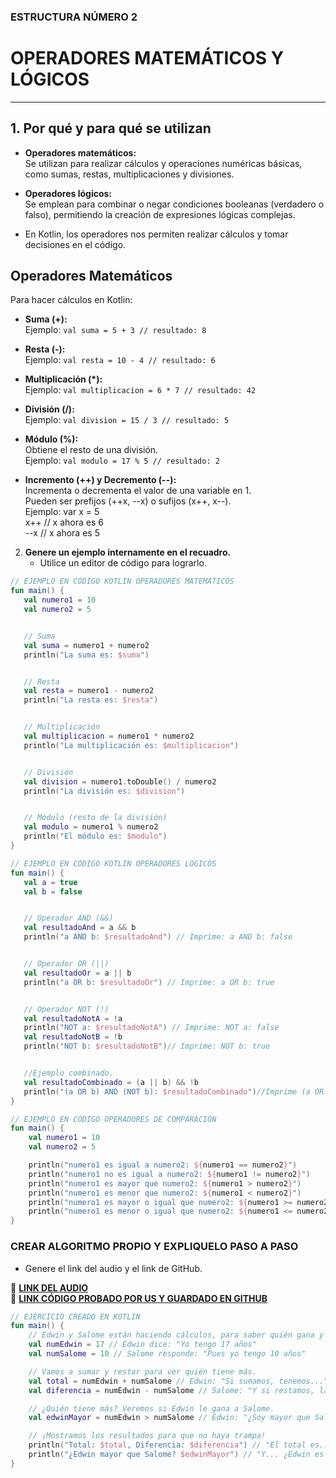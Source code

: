 ### ESTRUCTURA NÚMERO 2  
# OPERADORES MATEMÁTICOS Y LÓGICOS 

---  

## 1. Por qué y para qué se utilizan

- **Operadores matemáticos:**  
  Se utilizan para realizar cálculos y operaciones numéricas básicas, como sumas, restas, multiplicaciones y divisiones.  

- **Operadores lógicos:**  
  Se emplean para combinar o negar condiciones booleanas (verdadero o falso), permitiendo la creación de expresiones lógicas complejas.  

- En Kotlin, los operadores nos permiten realizar cálculos y tomar decisiones en el código.  

## Operadores Matemáticos  
Para hacer cálculos en Kotlin:  

- **Suma (+):**  
  Ejemplo: `val suma = 5 + 3 // resultado: 8`  

- **Resta (-):**  
  Ejemplo: `val resta = 10 - 4 // resultado: 6`  

- **Multiplicación (*):**  
  Ejemplo: `val multiplicacion = 6 * 7 // resultado: 42`  

- **División (/):**  
  Ejemplo: `val division = 15 / 3 // resultado: 5`  

- **Módulo (%):**  
  Obtiene el resto de una división.  
  Ejemplo: `val modulo = 17 % 5 // resultado: 2`  

- **Incremento (++) y Decremento (--):**  
  Incrementa o decrementa el valor de una variable en 1.  
  Pueden ser prefijos (++x, --x) o sufijos (x++, x--).  
  Ejemplo:
  var x = 5  
  x++ // x ahora es 6  
  --x // x ahora es 5
   
2. **Genere un ejemplo internamente en el recuadro.**  
   - Utilice un editor de código para lograrlo.
```kotlin
// EJEMPLO EN CÓDIGO KOTLIN OPERADORES MATEMÁTICOS
fun main() {
   val numero1 = 10
   val numero2 = 5


   // Suma
   val suma = numero1 + numero2
   println("La suma es: $suma")


   // Resta
   val resta = numero1 - numero2
   println("La resta es: $resta")


   // Multiplicación
   val multiplicacion = numero1 * numero2
   println("La multiplicación es: $multiplicacion")


   // División
   val division = numero1.toDouble() / numero2
   println("La división es: $division")


   // Módulo (resto de la división)
   val modulo = numero1 % numero2
   println("El módulo es: $modulo")
}
```
```kotlin
// EJEMPLO EN CÓDIGO KOTLIN OPERADORES LÓGICOS
fun main() {
   val a = true
   val b = false


   // Operador AND (&&)
   val resultadoAnd = a && b
   println("a AND b: $resultadoAnd") // Imprime: a AND b: false


   // Operador OR (||)
   val resultadoOr = a || b
   println("a OR b: $resultadoOr") // Imprime: a OR b: true


   // Operador NOT (!)
   val resultadoNotA = !a
   println("NOT a: $resultadoNotA") // Imprime: NOT a: false
   val resultadoNotB = !b
   println("NOT b: $resultadoNotB")// Imprime: NOT b: true


   //Ejemplo combinado.
   val resultadoCombinado = (a || b) && !b
   println("(a OR b) AND (NOT b): $resultadoCombinado")//Imprime (a OR b) AND (NOT b):        true
}
```
```kotlin
// EJEMPLO EN CÓDIGO OPERADORES DE COMPARACIÓN
fun main() {
    val numero1 = 10
    val numero2 = 5

    println("numero1 es igual a numero2: ${numero1 == numero2}")
    println("numero1 no es igual a numero2: ${numero1 != numero2}")
    println("numero1 es mayor que numero2: ${numero1 > numero2}")
    println("numero1 es menor que numero2: ${numero1 < numero2}")
    println("numero1 es mayor o igual que numero2: ${numero1 >= numero2}")
    println("numero1 es menor o igual que numero2: ${numero1 <= numero2}")
}
```

### CREAR ALGORITMO PROPIO Y EXPLIQUELO PASO A PASO  
- Genere el link del audio y el link de GitHub.  

🔗 **[LINK DEL AUDIO]()**  
🔗 **[LINK CÓDIGO PROBADO POR US Y GUARDADO EN GITHUB](https://github.com/marlonpalacios777/Kotlin-Fichas/blob/45ef0d0fe0430910e298521d3b0811d04be69143/tarjeta-2/OPERADORES%20MATEM%C3%81TICOS%20Y%20L%C3%93GICOS.PNG)**

```kotlin
// EJERCICIO CREADO EN KOTLIN
fun main() {
    // Edwin y Salome están haciendo cálculos, para saber quién gana y Marlon sera la consola
    val numEdwin = 17 // Edwin dice: "Yo tengo 17 años"
    val numSalome = 10 // Salome responde: "Pues yo tengo 10 años"

    // Vamos a sumar y restar para ver quién tiene más.
    val total = numEdwin + numSalome // Edwin: "Si sumamos, tenemos..."
    val diferencia = numEdwin - numSalome // Salome: "Y si restamos, la diferencia es..."

    // ¿Quién tiene más? Veremos si Edwin le gana a Salome.
    val edwinMayor = numEdwin > numSalome // Edwin: "¿Soy mayor que Salome?"

    // ¡Mostramos los resultados para que no haya trampa!
    println("Total: $total, Diferencia: $diferencia") // "El total es... y la diferencia es..."
    println("¿Edwin mayor que Salome? $edwinMayor") // "Y... ¿Edwin es mayor? Ya lo sabremos por parte de Marlon.."
}
```
